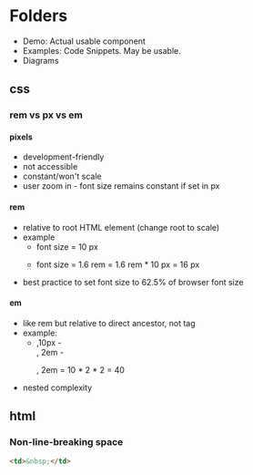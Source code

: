# Folders
- Demo: Actual usable component
- Examples: Code Snippets. May be usable.
- Diagrams

## css
### rem vs px vs em
#### pixels
* development-friendly
* not accessible
 * constant/won't scale
 * user zoom in - font size remains constant if set in px
#### rem
* relative to root HTML element (change root to scale)
* example
  - <html> font size = 10 px
  - <p> font size = 1.6 rem = 1.6 rem * 10 px = 16 px
* best practice to set <html> font size to 62.5% of browser font size
#### em
* like rem but relative to direct ancestor, not <html> tag
* example:
  - <html>,10px
    - <div>, 2em
        - <p>, 2em = 10 * 2 * 2 = 40
* nested complexity

## html
### Non-line-breaking space
```HTML
<td>&nbsp;</td>
````
